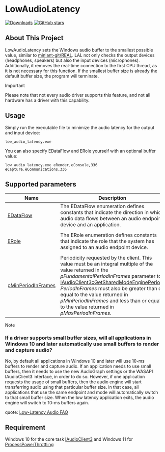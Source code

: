 # LowAudioLatency

[![Downloads][1]][2] [![GitHub stars][3]][4]

[1]: https://img.shields.io/github/downloads/spddl/LowAudioLatency/total.svg
[2]: https://github.com/spddl/LowAudioLatency/releases "Downloads"
[3]: https://img.shields.io/github/stars/spddl/LowAudioLatency.svg
[4]: https://github.com/spddl/LowAudioLatency/stargazers "GitHub stars"

## About This Project

LowAudioLatency sets the Windows audio buffer to the smallest possible value, similar to [miniant-git/REAL](https://github.com/miniant-git/REAL). LAL not only checks the output devices (headphones, speakers) but also the input devices (microphones). Additionally, it removes the real-time connection to the first CPU thread, as it is not necessary for this function. If the smallest buffer size is already the default buffer size, the program will terminate.

> [!IMPORTANT]
> Please note that not every audio driver supports this feature, and not all hardware has a driver with this capability.

## Usage

Simply run the executable file to minimize the audio latency for the output and input device:

```
low_audio_latency.exe
```

You can also specify EDataFlow and ERole yourself with an optional buffer value:

```
low_audio_latency.exe eRender,eConsole,336 eCapture,eCommunications,336
```

## Supported parameters

| Name                                                                                                                                                      | Description                                                                                                                                                                                                                                                                                                                                                                                                                                                                                     | Required | Allowed values                                                    |
| --------------------------------------------------------------------------------------------------------------------------------------------------------- | ----------------------------------------------------------------------------------------------------------------------------------------------------------------------------------------------------------------------------------------------------------------------------------------------------------------------------------------------------------------------------------------------------------------------------------------------------------------------------------------------- | -------- | ----------------------------------------------------------------- |
| [EDataFlow](https://learn.microsoft.com/en-us/windows/win32/api/mmdeviceapi/ne-mmdeviceapi-edataflow#constants)                                           | The EDataFlow enumeration defines constants that indicate the direction in which audio data flows between an audio endpoint device and an application.                                                                                                                                                                                                                                                                                                                                          | Yes      | Enumeration ID or `eRender`, `eCapture`, or `eAll`                |
| [ERole](https://learn.microsoft.com/en-us/windows/win32/api/mmdeviceapi/ne-mmdeviceapi-erole#constants)                                                   | The ERole enumeration defines constants that indicate the role that the system has assigned to an audio endpoint device.                                                                                                                                                                                                                                                                                                                                                                        | Yes      | Enumeration ID or `eConsole`, `eMultimedia`, or `eCommunications` |
| [pMinPeriodInFrames](https://learn.microsoft.com/en-us/windows/win32/api/audioclient/nf-audioclient-iaudioclient3-initializesharedaudiostream#parameters) | Periodicity requested by the client. This value must be an integral multiple of the value returned in the <i>pFundamentalPeriodInFrames</i> parameter to <a href="/windows/desktop/api/audioclient/nf-audioclient-iaudioclient3-getsharedmodeengineperiod">IAudioClient3::GetSharedModeEnginePeriod</a>. <i>PeriodInFrames</i> must also be greater than or equal to the value returned in <i>pMinPeriodInFrames</i> and less than or equal to the value returned in <i>pMaxPeriodInFrames</i>. | No       | 0 determines the lowest value itself                              |

> [!Note]
>
> ### If a driver supports small buffer sizes, will all applications in Windows 10 and later automatically use small buffers to render and capture audio?
>
> No, by default all applications in Windows 10 and later will use 10-ms buffers to render and capture audio. If an application needs to use small buffers, then it needs to use the new AudioGraph settings or the WASAPI IAudioClient3 interface, in order to do so. However, if one application requests the usage of small buffers, then the audio engine will start transferring audio using that particular buffer size. In that case, all applications that use the same endpoint and mode will automatically switch to that small buffer size. When the low latency application exits, the audio engine will switch to 10-ms buffers again.
>
> quote: [Low-Latency Audio FAQ](https://learn.microsoft.com/en-us/windows-hardware/drivers/audio/low-latency-audio#faq)

## Requirement

Windows 10 for the core task [IAudioClient3](https://learn.microsoft.com/en-us/windows/win32/api/audioclient/nn-audioclient-iaudioclient3) and Windows 11 for [ProcessPowerThrottling](https://learn.microsoft.com/en-us/windows/win32/api/processthreadsapi/ne-processthreadsapi-process_information_class)

